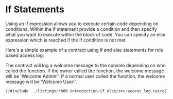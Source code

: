 # If Statements

Using an if expression allows you to execute certain code depending on conditions. Within the if statement provide a condition and then specify what you want to execute within the block of code. You can specify an else expression which is reached if the If condition is not met.

Here's a simple example of a contract using if and else statements for role based access log:

The contract will log a welcome message to the console depending on who called the function. If the owner called the function, the welcome message will be 'Welcome Admin!'. If a normal user called the function, the welcome message will be 'Welcome User!'.

```rust
{{#include ../listings/ch00-introduction/if_else/src/access_log.cairo}}
```
